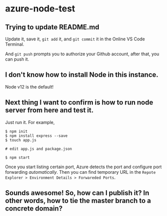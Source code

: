 # azure-node-test

## Trying to update README.md

Update it, save it, `git add` it, and `git commit` it in the Online VS Code Terminal.

And `git push` prompts you to authorize your Github account, after that, you can push it.

## I don't know how to install Node in this instance.

Node v12 is the default!

## Next thing I want to confirm is how to run node server from here and test it.

Just run it. For example,

```
$ npm init
$ npm install express --save
$ touch app.js

# edit app.js and package.json

$ npm start
```

Once you start listing certain port, Azure detects the port and configure port forwarding _automatically_. Then you can find temporary URL in the `Repote Explorer > Environment Details > Forwareded Ports`.

## Sounds awesome! So, how can I publish it? In other words, how to tie the master branch to a concrete domain?

